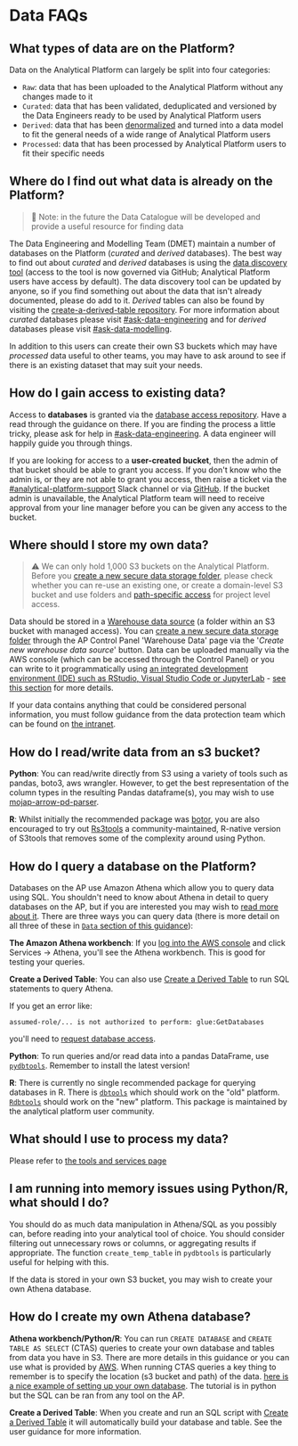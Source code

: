 # Data FAQs

## What types of data are on the Platform?

Data on the Analytical Platform can largely be split into four categories:

- `Raw`: data that has been uploaded to the Analytical Platform without any changes made to it
- `Curated`: data that has been validated, deduplicated and versioned by the Data Engineers ready to be used by Analytical Platform users
- `Derived`: data that has been [denormalized] and turned into a data model to fit the general needs of a wide range of Analytical Platform users
- `Processed`: data that has been processed by Analytical Platform users to fit their specific needs

## Where do I find out what data is already on the Platform?

> 🚩 Note: in the future the Data Catalogue will be developed and provide a useful resource for finding data

The Data Engineering and Modelling Team (DMET) maintain a number of databases on the Platform (_curated_ and _derived_ databases). The best way to find out about _curated_ and _derived_ databases is using the [data discovery tool] \(access to the tool is now governed via GitHub; Analytical Platform users have access by default\). The data discovery tool can be updated by anyone, so if you find something out about the data that isn't already documented, please do add to it. _Derived_ tables can also be found by visiting the [create-a-derived-table repository]. For more information about _curated_ databases please visit [#ask-data-engineering] and for _derived_ databases please visit [#ask-data-modelling].

In addition to this users can create their own S3 buckets which may have _processed_ data useful to other teams, you may have to ask around to see if there is an existing dataset that may suit your needs.

## How do I gain access to existing data?

Access to **databases** is granted via the [database access repository]. Have a read through the guidance on there. If you are finding the process a little tricky, please ask for help in [#ask-data-engineering]. A data engineer will happily guide you through things.

If you are looking for access to a **user-created bucket**, then the admin of that bucket should be able to grant you access. If you don't know who the admin is, or they are not able to grant you access, then raise a ticket via the [#analytical-platform-support] Slack channel or via [GitHub]. If the bucket admin is unavailable, the Analytical Platform team will need to receive approval from your line manager before you can be given any access to the bucket.

## Where should I store my own data?

> ⚠️ We can only hold 1,000 S3 buckets on the Analytical Platform. Before you [create a new secure data storage folder](../amazon-s3.md#create-a-new-warehouse-data-source), please check whether you can re-use an existing one, or create a domain-level S3 bucket and use folders and [path-specific access](../amazon-s3.md#path-specific-access) for project level access.

Data should be stored in a [Warehouse data source](../amazon-s3.md#warehouse-data-sources) (a folder within an S3 bucket with managed access). You can [create a new secure data storage folder](../amazon-s3.md#create-a-new-warehouse-data-source) through the AP Control Panel 'Warehouse Data' page via the '_Create new warehouse data source_' button. Data can be uploaded manually via the AWS console (which can be accessed through the Control Panel) or you can write to it programmatically using [an integrated development environment (IDE) such as RStudio, Visual Studio Code or JupyterLab](../../tools/#integrated-development-environments-ide) - [see this section](#how-do-i-readwrite-data-from-an-s3-bucket) for more details.

If your data contains anything that could be considered personal information, you must follow guidance from the data protection team which can be found on [the intranet].

## How do I read/write data from an s3 bucket?

**Python**: You can read/write directly from S3 using a variety of tools such as pandas, boto3, aws wrangler. However, to get the best representation of the column types in the resulting Pandas dataframe(s), you may wish to use [mojap-arrow-pd-parser].

**R**: Whilst initially the recommended package was [botor], you are also encouraged to try out [Rs3tools] a community-maintained, R-native version of S3tools that removes some of the complexity around using Python.

## How do I query a database on the Platform?

Databases on the AP use Amazon Athena which allow you to query data using SQL. You shouldn't need to know about Athena in detail to query databases on the AP, but if you are interested you may wish to [read more about it]. There are three ways you can query data (there is more detail on all three of these in [`Data` section of this guidance](../index.md)):

**The Amazon Athena workbench**: If you [log into the AWS console] and click Services -> Athena, you'll see the Athena workbench. This is good for testing your queries.

**Create a Derived Table**: You can also use [Create a Derived Table](../../tools/create-a-derived-table/) to run SQL statements to query Athena.

If you get an error like:

```
assumed-role/... is not authorized to perform: glue:GetDatabases
```

you'll need to [request database access].

**Python**: To run queries and/or read data into a pandas DataFrame, use [`pydbtools`]. Remember to install the latest version!

**R**: There is currently no single recommended package for querying databases in R. There is [`dbtools`] which should work on the "old" platform. [`Rdbtools`] should work on the "new" platform. This package is maintained by the analytical platform user community.

## What should I use to process my data?

Please refer to [the tools and services page](../../tools/)

## I am running into memory issues using Python/R, what should I do?

You should do as much data manipulation in Athena/SQL as you possibly can, before reading into your analytical tool of choice. You should consider filtering out unnecessary rows or columns, or aggregating results if appropriate. The function `create_temp_table` in `pydbtools` is particularly useful for helping with this.

If the data is stored in your own S3 bucket, you may wish to create your own Athena database.

## How do I create my own Athena database?

**Athena workbench/Python/R**: You can run `CREATE DATABASE` and `CREATE TABLE AS SELECT` (CTAS) queries to create your own database and tables from data you have in S3. There are more details in this guidance or you can use what is provided by [AWS]. When running CTAS queries a key thing to remember is to specify the location (s3 bucket and path) of the data. [here is a nice example of setting up your own database]. The tutorial is in python but the SQL can be ran from any tool on the AP.

**Create a Derived Table**: When you create and run an SQL script with [Create a Derived Table](../../tools/create-a-derived-table/) it will automatically build your database and table. See the user guidance for more information.

<!-- External links -->

[denormalized]: https://en.wikipedia.org/wiki/Denormalization#:~:text=Denormalization%20is%20a%20strategy%20used,data%20or%20by%20grouping%20data.
[data discovery tool]: https://data-discovery-tool.analytical-platform.service.justice.gov.uk/  
[create-a-derived-table repository]: https://github.com/moj-analytical-services/create-a-derived-table
[#ask-data-engineering]: https://moj.enterprise.slack.com/archives/C8X3PP1TN
[#ask-data-modelling]: https://moj.enterprise.slack.com/archives/C03J21VFHQ9
[database access repository]: https://github.com/moj-analytical-services/data-engineering-database-access?tab=readme-ov-file#data-engineering-database-access
[#analytical-platform-support]: https://app.slack.com/client/T02DYEB3A/C4PF7QAJZ
[GitHub]: https://github.com/ministryofjustice/data-platform-support/issues/new/choose
[the intranet]: https://intranet.justice.gov.uk/guidance/knowledge-information/protecting-information/privacy-reform/
[mojap-arrow-pd-parser]: https://github.com/moj-analytical-services/mojap-arrow-pd-parser
[botor]: https://github.com/daroczig/botor
[Rs3tools]: https://github.com/moj-analytical-services/Rs3tools?tab=readme-ov-file#rs3tools
[read more about it]: https://aws.amazon.com/athena/
[log into the AWS console]: https://aws.services.analytical-platform.service.justice.gov.uk
[request database access]: https://github.com/moj-analytical-services/data-engineering-database-access#standard-database-access
[`pydbtools`]: https://github.com/moj-analytical-services/pydbtools
[`dbtools`]: https://github.com/moj-analytical-services/dbtools
[`Rdbtools`]: https://github.com/moj-analytical-services/Rdbtools
[AWS]: https://docs.aws.amazon.com/athena/latest/ug/language-reference.html
[here is a nice example of setting up your own database]: https://github.com/moj-analytical-services/mojap-aws-tools-demo/blob/main/creating_and_maintaining_database_tables_in_athena.ipynb
